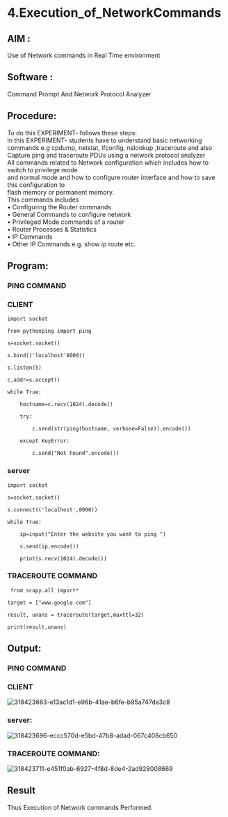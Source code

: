 # 4.Execution_of_NetworkCommands
## AIM :

Use of Network commands in Real Time environment

## Software : 

Command Prompt And Network Protocol Analyzer

## Procedure: 

To do this EXPERIMENT- follows these steps:
<BR>
In this EXPERIMENT- students have to understand basic networking commands e.g cpdump, netstat, ifconfig, nslookup ,traceroute and also Capture ping and traceroute PDUs using a network protocol analyzer 
<BR>
All commands related to Network configuration which includes how to switch to privilege mode
<BR>
and normal mode and how to configure router interface and how to save this configuration to
<BR>
flash memory or permanent memory.
<BR>
This commands includes
<BR>
• Configuring the Router commands
<BR>
• General Commands to configure network
<BR>
• Privileged Mode commands of a router 
<BR>
• Router Processes & Statistics
<BR>
• IP Commands
<BR>
• Other IP Commands e.g. show ip route etc.
<BR>
## Program:

### PING COMMAND
### CLIENT
```
import socket

from pythonping import ping

s=socket.socket() 

s.bind(('localhost'8000)) 

s.listen(5) 

c,addr=s.accept() 

while True: 

    hostname=c.recv(1024).decode() 
    
    try: 
    
        c.send(str(ping(hostname, verbose=False)).encode()) 
        
    except KeyError: 
    
        c.send("Not Found".encode())
```
### server
```
import socket 

s=socket.socket() 

s.connect(('localhost',8000)) 

while True: 

    ip=input("Enter the website you want to ping ") 
    
    s.send(ip.encode()) 
    
    print(s.recv(1024).decode())
```    
### TRACEROUTE COMMAND
```
 from scapy.all import*
 
target = ["www.google.com"] 

result, unans = traceroute(target,maxttl=32) 

print(result,unans)
```
## Output:

### PING COMMAND
### CLIENT

![318423663-e13ac1d1-e96b-41ae-b6fe-b95a747de3c8](https://github.com/nivetharajaa/4.Execution_of_NetworkCommends/assets/120543388/48dd3045-6a7a-492f-8a27-10dc8abef06f)

### server:

![318423696-eccc570d-e5bd-47b8-adad-067c408cb650](https://github.com/nivetharajaa/4.Execution_of_NetworkCommends/assets/120543388/c8817c25-6739-4d7d-8efc-a3ff4b8c5147)

### TRACEROUTE COMMAND:

![318423711-e451f0ab-6927-4f8d-8de4-2ad928008669](https://github.com/nivetharajaa/4.Execution_of_NetworkCommends/assets/120543388/9bd3e70a-05c3-411f-ab3c-1d396d0acd1c)


## Result
Thus Execution of Network commands Performed.
